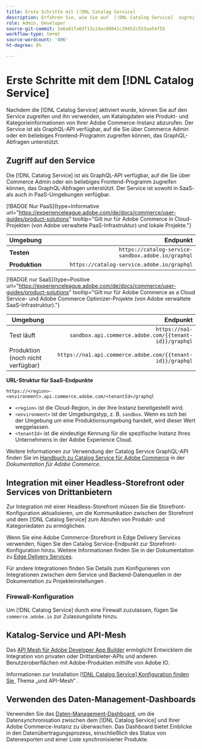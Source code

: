 ```yaml
---
title: Erste Schritte mit [!DNL Catalog Service]
description: Erfahren Sie, wie Sie auf  [!DNL Catalog Service]  zugreifen und mit Frontend-Anwendungen und Services von Drittanbietern integrieren können.
role: Admin, Developer
source-git-commit: 3a6a81fa03f13c24ac08041c39452c553aa54f55
workflow-type: tm+mt
source-wordcount: '406'
ht-degree: 0%

---
```



# Erste Schritte mit dem [!DNL Catalog Service]

Nachdem die [!DNL Catalog Service] aktiviert wurde, können Sie auf den Service zugreifen und ihn verwenden, um Katalogdaten wie Produkt- und Kategorieinformationen von Ihrer Adobe Commerce-Instanz abzurufen. Der Service ist als GraphQL-API verfügbar, auf die Sie über Commerce Admin oder ein beliebiges Frontend-Programm zugreifen können, das GraphQL-Abfragen unterstützt.

## Zugriff auf den Service

Die [!DNL Catalog Service] ist als GraphQL-API verfügbar, auf die Sie über Commerce Admin oder ein beliebiges Frontend-Programm zugreifen können, das GraphQL-Abfragen unterstützt. Der Service ist sowohl in SaaS- als auch in PaaS-Umgebungen verfügbar.


[!BADGE Nur PaaS]{type=Informative url="https://experienceleague.adobe.com/de/docs/commerce/user-guides/product-solutions" tooltip="Gilt nur für Adobe Commerce in Cloud-Projekten (von Adobe verwaltete PaaS-Infrastruktur) und lokale Projekte."}

| Umgebung | Endpunkt |
|------------ | ----------: |
| **Testen** | `https://catalog-service-sandbox.adobe.io/graphql` |
| **Produktion** | `https://catalog-service.adobe.io/graphql` |

[!BADGE nur SaaS]{type=Positive url="https://experienceleague.adobe.com/de/docs/commerce/user-guides/product-solutions" tooltip="Gilt nur für Adobe Commerce as a Cloud Service- und Adobe Commerce Optimizer-Projekte (von Adobe verwaltete SaaS-Infrastruktur)."}

| Umgebung | Endpunkt |
| ------------ | --------:|
| Test läuft | `https://na1-sandbox.api.commerce.adobe.com/{{tenant-id}}/graphql` |
| Produktion (noch nicht verfügbar) | `https://na1.api.commerce.adobe.com/{{tenant-id}}/graphql` |

**URL-Struktur für SaaS-Endpunkte**

```text
https://<region>-<environment>.api.commerce.adobe.com/<tenantId>/graphql
```

- `<region>` ist die Cloud-Region, in der Ihre Instanz bereitgestellt wird.
- `<environment>` ist der Umgebungstyp, z. B. `sandbox`. Wenn es sich bei der Umgebung um eine Produktionsumgebung handelt, wird dieser Wert weggelassen.
- `<tenantId>` ist die eindeutige Kennung für die spezifische Instanz Ihres Unternehmens in der Adobe Experience Cloud.

Weitere Informationen zur Verwendung der Catalog Service GraphQL-API finden Sie im [Handbuch zu Catalog Service für Adobe Commerce](https://developer.adobe.com/commerce/webapi/graphql/schema/catalog-service/) in der *Dokumentation für Adobe Commerce*.


## Integration mit einer Headless-Storefront oder Services von Drittanbietern

Zur Integration mit einer Headless-Storefront müssen Sie die Storefront-Konfiguration aktualisieren, um die Kommunikation zwischen der Storefront und dem [!DNL Catalog Service] zum Abrufen von Produkt- und Kategoriedaten zu ermöglichen.

Wenn Sie eine Adobe Commerce-Storefront in Edge Delivery Services verwenden, fügen Sie den Catalog Service-Endpunkt zur Storefront-Konfiguration hinzu. Weitere Informationen finden Sie in der Dokumentation zu [Edge Delivery Services](https://experienceleague.adobe.com/developer/commerce/storefront/setup/configuration/commerce-configuration/?lang=de#storefront-configuration).

Für andere Integrationen finden Sie Details zum Konfigurieren von Integrationen zwischen dem Service und Backend-Datenquellen in der Dokumentation zu Projekteinstellungen .


### Firewall-Konfiguration

Um [!DNL Catalog Service] durch eine Firewall zuzulassen, fügen Sie `commerce.adobe.io` zur Zulassungsliste hinzu.

## Katalog-Service und API-Mesh

Das [API Mesh für Adobe Developer App Builder](https://developer.adobe.com/graphql-mesh-gateway/gateway/overview/) ermöglicht Entwicklern die Integration von privaten oder Drittanbieter-APIs und anderen Benutzeroberflächen mit Adobe-Produkten mithilfe von Adobe IO.

Informationen zur Installation [[!DNL Catalog Service]  Konfiguration finden Sie &#x200B;](mesh.md) Thema „und API-Mesh“ .

## Verwenden des Daten-Management-Dashboards

Verwenden Sie das [Daten-Management-Dashboard](https://experienceleague.adobe.com/de/docs/commerce-admin/systems/data-transfer/data-dashboard), um die Datensynchronisation zwischen dem [!DNL Catalog Service] und Ihrer Adobe Commerce-Instanz zu überwachen. Das Dashboard bietet Einblicke in den Datenübertragungsprozess, einschließlich des Status von Datenexporten und einer Liste synchronisierter Produkte.
